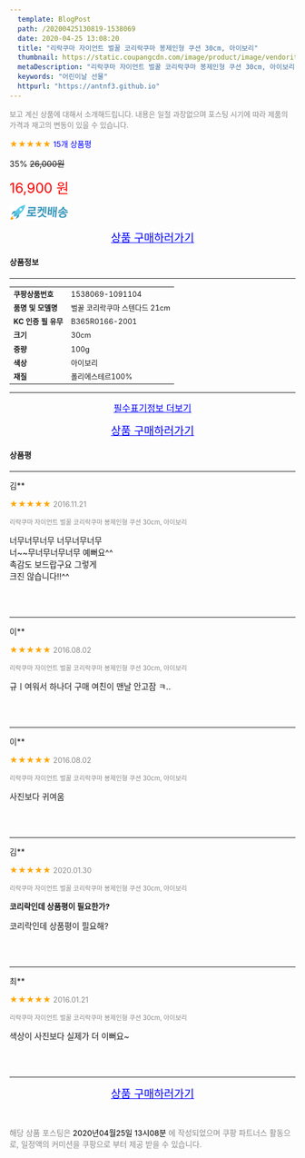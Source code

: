 ```yaml
---
  template: BlogPost
  path: /20200425130819-1538069
  date: 2020-04-25 13:08:20
  title: "리락쿠마 자이언트 벌꿀 코리락쿠마 봉제인형 쿠션 30cm, 아이보리"
  thumbnail: https://static.coupangcdn.com/image/product/image/vendoritem/2015/08/27/1422936/76d31702-9dd4-482e-9f55-c80b5896864d.jpg
  metaDescription: "리락쿠마 자이언트 벌꿀 코리락쿠마 봉제인형 쿠션 30cm, 아이보리,어린이날 선물"
  keywords: "어린이날 선물"
  httpurl: "https://antnf3.github.io"
---
```

  
<span style="color: #888;font-size:0.8rem">보고 계신 상품에 대해서 소개해드립니다.
내용은 일절 과장없으며 포스팅 시기에 따라 제품의 가격과 재고의 변동이 있을 수 있습니다.</span>
  
<span style="color: orange;">★★★★★</span> <span style="color: blue;font-size: 0.85rem;">15개 상품평</span>

<span style="font-size: 0.9rem">35%</span> <span style="font-size: 0.9rem">~~26,000원~~</span>

<span style="color: red;font-size: 1.5rem;">16,900 원</span>

![로켓배송](/assets/rocket_logo.png)

<p align="center"><a href="http://me2.do/xvuyTeau" style="font-size: 1.2rem; color: blue;">상품 구매하러가기</a></p>

#### 상품정보

---

|                  |                       |
| ---------------- | --------------------- |
| **<span style="font-size:0.8rem;">쿠팡상품번호</span>** | <span style="font-size:0.8rem;">1538069-1091104</span> |
| **<span style="font-size:0.8rem;">품명 및 모델명</span>**    | <span style="font-size:0.8rem;">벌꿀 코리락쿠마 스텐다드 21cm</span>        |
| **<span style="font-size:0.8rem;">KC 인증 필 유무</span>**    | <span style="font-size:0.8rem;">B365R0166-2001</span>        |
| **<span style="font-size:0.8rem;">크기</span>**    | <span style="font-size:0.8rem;">30cm</span>        |
| **<span style="font-size:0.8rem;">중량</span>**    | <span style="font-size:0.8rem;">100g</span>        |
| **<span style="font-size:0.8rem;">색상</span>**    | <span style="font-size:0.8rem;">아이보리</span>        |
| **<span style="font-size:0.8rem;">재질</span>**    | <span style="font-size:0.8rem;">폴리에스테르100%</span>        |








---

<p align="center"><a href="http://me2.do/xvuyTeau" style="font-size: 1rem; color: blue;">필수표기정보 더보기</a></p>



<p align="center"><a href="http://me2.do/xvuyTeau" style="font-size: 1.2rem; color: blue;">상품 구매하러가기</a></p>

#### 상품평
  
---
  
김**
    
<span style="color: orange;">★★★★★</span> <span style="font-size:0.8rem;color: #888;">2016.11.21</span>
    
<span style="color: #888;font-size:0.7rem">리락쿠마 자이언트 벌꿀 코리락쿠마 봉제인형 쿠션 30cm, 아이보리</span>
    

    
<span style="font-size: 0.9rem;">너무너무너무 너무너무너무<br/>너~~무너무너무너무 예뻐요^^<br/>촉감도 보드랍구요 그렇게<br/>크진 않습니다!!^^</span>
    
<br>
<br>

---
  
이**
    
<span style="color: orange;">★★★★★</span> <span style="font-size:0.8rem;color: #888;">2016.08.02</span>
    
<span style="color: #888;font-size:0.7rem">리락쿠마 자이언트 벌꿀 코리락쿠마 봉제인형 쿠션 30cm, 아이보리</span>
    

    
<span style="font-size: 0.9rem;">규ㅣ여워서 하나더 구매 여친이 맨날 안고잠 ㅋ..</span>
    
<br>
<br>

---
  
이**
    
<span style="color: orange;">★★★★★</span> <span style="font-size:0.8rem;color: #888;">2016.08.02</span>
    
<span style="color: #888;font-size:0.7rem">리락쿠마 자이언트 벌꿀 코리락쿠마 봉제인형 쿠션 30cm, 아이보리</span>
    

    
<span style="font-size: 0.9rem;">사진보다 귀여움</span>
    
<br>
<br>

---
  
김**
    
<span style="color: orange;">★★★★★</span> <span style="font-size:0.8rem;color: #888;">2020.01.30</span>
    
<span style="color: #888;font-size:0.7rem">리락쿠마 자이언트 벌꿀 코리락쿠마 봉제인형 쿠션 30cm, 아이보리</span>
    
<span style="font-size:0.85rem">**코리락인데 상품평이 필요한가?**</span>
    
<span style="font-size: 0.9rem;">코리락인데 상품평이 필요해?</span>
    
<br>
<br>

---
  
최**
    
<span style="color: orange;">★★★★★</span> <span style="font-size:0.8rem;color: #888;">2016.01.21</span>
    
<span style="color: #888;font-size:0.7rem">리락쿠마 자이언트 벌꿀 코리락쿠마 봉제인형 쿠션 30cm, 아이보리</span>
    

    
<span style="font-size: 0.9rem;">색상이 사진보다 실제가 더 이뻐요~</span>
    
<br>
<br>


  
---
  
<p align="center"><a href="http://me2.do/xvuyTeau" style="font-size: 1.2rem; color: blue;">상품 구매하러가기</a></p>
  
<br>
  
<span style="font-size: 0.85rem; color: #888;">해당 상품 포스팅은 <span style="color: #000;"> 2020년04월25일 13시08분 </span> 에 작성되었으며 쿠팡 파트너스 활동으로, 일정액의 커미션을 쿠팡으로 부터 제공 받을 수 있습니다.</span>
